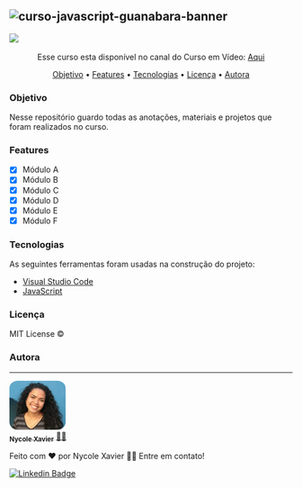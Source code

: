 ## ![curso-javascript-guanabara-banner](https://user-images.githubusercontent.com/74930052/132879173-7abb5dc6-cb73-433d-bd15-e51ba25cb692.png)

<img src="https://img.shields.io/static/v1?label=Status&message=complete&color=00FF00&style=for-the-badge&logo=ghost"/>

<p align="center">Esse curso esta disponível no canal do Curso em Vídeo: <a href="https://www.youtube.com/watch?v=1-w1RfGIov4&list=PLHz_AreHm4dlsK3Nr9GVvXCbpQyHQl1o1&index=1" target='_blank'> Aqui </a> </p>

<p align="center">
 <a href="#objetivo">Objetivo</a> •
 <a href="#features">Features</a> • 
 <a href="#tecnologias">Tecnologias</a> •
 <a href="#licença">Licença</a> • 
 <a href="#autora">Autora</a>
</p>

### Objetivo

Nesse repositório guardo todas as anotações, materiais e projetos que foram realizados no curso.

### Features

- [x] Módulo A
- [x] Módulo B
- [x] Módulo C
- [x] Módulo D
- [x] Módulo E
- [x] Módulo F

### Tecnologias

As seguintes ferramentas foram usadas na construção do projeto:

- [Visual Studio Code](https://code.visualstudio.com/download)
- [JavaScript](https://www.javascript.com/)

### Licença

MIT License ©

### Autora

---

<a href="https://nycole-xavierr.medium.com/">
<img style="border-radius: 15%;" src="assets/eu01.jpeg" width="100px;" alt=""/>
<br />
<sub><b>Nycole Xavier</b></sub></a> <a href="https://nycole-xavierr.medium.com/" title="Medium">👩‍💻</a>

Feito com ❤️ por Nycole Xavier 👋🏽 Entre em contato!

[![Linkedin Badge](https://img.shields.io/badge/-NycoleXavier-blue?style=flat-square&logo=Linkedin&logoColor=white&link=https://https://www.linkedin.com/in/nycole-xavier-641271202/)](https://www.linkedin.com/in/nycole-xavier-641271202/)
